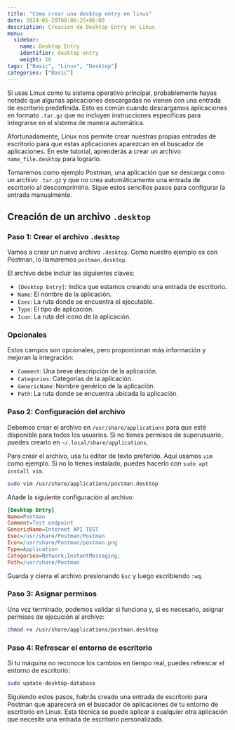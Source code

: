 ```yaml
---
title: "Como crear una desktop entry en linux"
date: 2024-05-20T08:06:25+06:00
description: Creacion de Desktop Entry en Linux
menu:
  sidebar:
    name: Desktop Entry
    identifier: desktop-entry
    weight: 10
tags: ["Basic", "Linux", "Desktop"]
categories: ["Basic"]
---
```



Si usas Linux como tu sistema operativo principal, probablemente hayas notado que algunas aplicaciones descargadas no vienen con una entrada de escritorio predefinida. Esto es común cuando descargamos aplicaciones en formato `.tar.gz` que no incluyen instrucciones específicas para integrarse en el sistema de manera automática.

Afortunadamente, Linux nos permite crear nuestras propias entradas de escritorio para que estas aplicaciones aparezcan en el buscador de aplicaciones. En este tutorial, aprenderás a crear un archivo `name_file.desktop` para lograrlo.

Tomaremos como ejemplo Postman, una aplicación que se descarga como un archivo `.tar.gz` y que no crea automáticamente una entrada de escritorio al descomprimirlo. Sigue estos sencillos pasos para configurar la entrada manualmente.

## Creación de un archivo `.desktop`

### Paso 1: Crear el archivo `.desktop`

Vamos a crear un nuevo archivo `.desktop`. Como nuestro ejemplo es con Postman, lo llamaremos `postman.desktop`.

El archivo debe incluir las siguientes claves:

- `[Desktop Entry]`: Indica que estamos creando una entrada de escritorio.
- `Name`: El nombre de la aplicación.
- `Exec`: La ruta donde se encuentra el ejecutable.
- `Type`: El tipo de aplicación.
- `Icon`: La ruta del icono de la aplicación.

### Opcionales

Estos campos son opcionales, pero proporcionan más información y mejoran la integración:

- `Comment`: Una breve descripción de la aplicación.
- `Categories`: Categorías de la aplicación.
- `GenericName`: Nombre genérico de la aplicación.
- `Path`: La ruta donde se encuentra ubicada la aplicación.

### Paso 2: Configuración del archivo

Debemos crear el archivo en `/usr/share/applications` para que esté disponible para todos los usuarios. Si no tienes permisos de superusuario, puedes crearlo en `~/.local/share/applications`.

Para crear el archivo, usa tu editor de texto preferido. Aquí usamos `vim` como ejemplo. Si no lo tienes instalado, puedes hacerlo con `sudo apt install vim`.

```sh
sudo vim /usr/share/applications/postman.desktop
```

Añade la siguiente configuración al archivo:

```ini
[Desktop Entry]
Name=Postman
Comment=Test endpoint
GenericName=Internet API TEST
Exec=/usr/share/Postman/Postman
Icon=/usr/share/Postman/postman.png
Type=Application
Categories=Network;InstantMessaging;
Path=/usr/share/Postman
```

Guarda y cierra el archivo presionando `Esc` y luego escribiendo `:wq`.

### Paso 3: Asignar permisos

Una vez terminado, podemos validar si funciona y, si es necesario, asignar permisos de ejecución al archivo:

```sh
chmod +x /usr/share/applications/postman.desktop
```

### Paso 4: Refrescar el entorno de escritorio

Si tu máquina no reconoce los cambios en tiempo real, puedes refrescar el entorno de escritorio:

```sh
sudo update-desktop-database
```

Siguiendo estos pasos, habrás creado una entrada de escritorio para Postman que aparecerá en el buscador de aplicaciones de tu entorno de escritorio en Linux. Esta técnica se puede aplicar a cualquier otra aplicación que necesite una entrada de escritorio personalizada.